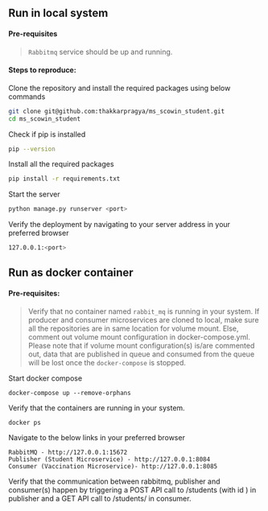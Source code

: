 ## Run in local system

#### Pre-requisites

> `Rabbitmq` service should be up and running.

#### Steps to reproduce:

Clone the repository and install the required packages using below commands
```sh
git clone git@github.com:thakkarpragya/ms_scowin_student.git
cd ms_scowin_student
```

Check if pip is installed

```sh
pip --version
```

Install all the required packages

```sh
pip install -r requirements.txt
```

Start the server

```sh
python manage.py runserver <port>
```

Verify the deployment by navigating to your server address in your preferred browser

```sh
127.0.0.1:<port>
```

## Run as docker container

#### Pre-requisites:
> Verify that no container named `rabbit_mq` is running in your system.
> If producer and consumer microservices are cloned to local, make sure all the repositories are in same location for volume mount.
> Else, comment out volume mount configuration in docker-compose.yml.
> Please note that if volume mount configuration(s) is/are commented out, data that are published in queue and consumed from the queue will be lost once the `docker-compose` is stopped.

Start docker compose
```
docker-compose up --remove-orphans
```

Verify that the containers are running in your system.
<!-- Below command should show rabbitmq, publisher and consumer containers in running state -->
```
docker ps 
```

Navigate to the below links in your preferred browser
```
RabbitMQ - http://127.0.0.1:15672
Publisher (Student Microservice) - http://127.0.0.1:8084
Consumer (Vaccination Microservice)- http://127.0.0.1:8085
```

Verify that the communication between rabbitmq, publisher and consumer(s) happen by triggering a POST API call to /students (with id <id>) in publisher and a GET API call to /students/<id> in consumer.
